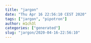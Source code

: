```yaml
---
title: "jargon"
date: "Thu Apr 16 22:56:10 CEST 2020"
tags: ["jargon", "pipotron"]
author: m1ch3l
categories: ["generated"]
slug: "jargon/2020-04-16-22:56:10"
---
```



